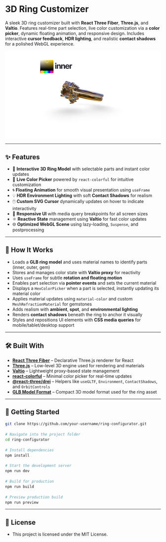 # 3D Ring Customizer 

A sleek 3D ring customizer built with **React Three Fiber**, **Three.js**, and **Valtio**. Features real-time part selection, live color customization via a **color picker**, dynamic floating animation, and responsive design. Includes interactive **cursor feedback**, **HDR lighting**, and realistic **contact shadows** for a polished WebGL experience.

[![Hero Screenshot](public/heropage.png)](https://your-ring-configurator-link.com)

---

## ✨ Features

* 💍 **Interactive 3D Ring Model** with selectable parts and instant color updates
* 🎨 **Live Color Picker** powered by `react-colorful` for intuitive customization
* 🌀 **Floating Animation** for smooth visual presentation using `useFrame`
* 💡 **HDR Environment Lighting** with soft **Contact Shadows** for realism
* 🖱️ **Custom SVG Cursor** dynamically updates on hover to indicate interactivity
* 🔁 **Responsive UI** with media query breakpoints for all screen sizes
* ⚛️ **Reactive State** management using **Valtio** for fast color updates
* 🌐 **Optimized WebGL Scene** using lazy-loading, `Suspense`, and postprocessing

---

## 🧠 How It Works

* Loads a **GLB ring model** and uses material names to identify parts (inner, outer, gem)
* Stores and manages color state with **Valtio proxy** for reactivity
* Uses `useFrame` for subtle **rotation and floating motion**
* Enables part selection via **pointer events** and sets the current material
* Displays a `HexColorPicker` when a part is selected, instantly updating its material color
* Applies material updates using `material-color` and custom `MeshRefractionMaterial` for gemstones
* Adds realism with **ambient**, **spot**, and **environmental lighting**
* Renders **contact shadows** beneath the ring to anchor it visually
* Styles and repositions UI elements with **CSS media queries** for mobile/tablet/desktop support

---

## 🛠️ Built With

* [**React Three Fiber**](https://docs.pmnd.rs/react-three-fiber) – Declarative Three.js renderer for React
* [**Three.js**](https://threejs.org/) – Low-level 3D engine used for rendering and materials
* [**Valtio**](https://valtio.pmnd.rs/) – Lightweight proxy-based state management
* [**react-colorful**](https://react-colorful.app/) – Minimal color picker for real-time updates
* [**@react-three/drei**](https://github.com/pmndrs/drei) – Helpers like `useGLTF`, `Environment`, `ContactShadows`, and `OrbitControls`
* [**GLB Model Format**](https://github.com/KhronosGroup/glTF) – Compact 3D model format used for the ring asset

---

## 🚀 Getting Started

```bash
git clone https://github.com/your-username/ring-configurator.git

# Navigate into the project folder
cd ring-configurator

# Install dependencies
npm install

# Start the development server
npm run dev

# Build for production
npm run build

# Preview production build
npm run preview
```

---

## 📄 License

- This project is licensed under the MIT License.